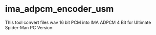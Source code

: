 # ima_adpcm_encoder_usm
This tool convert files wav 16 bit PCM into IMA ADPCM 4 Bit for Ultimate Spider-Man PC Version
